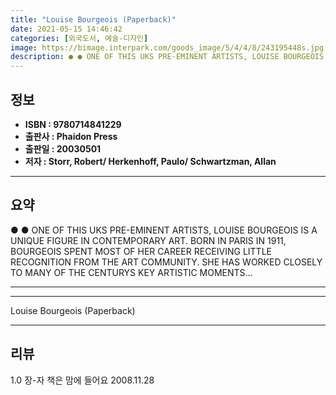 ```yaml
---
title: "Louise Bourgeois (Paperback)"
date: 2021-05-15 14:46:42
categories: [외국도서, 예술-디자인]
image: https://bimage.interpark.com/goods_image/5/4/4/8/243195448s.jpg
description: ● ● ONE OF THIS UKS PRE-EMINENT ARTISTS, LOUISE BOURGEOIS IS A UNIQUE FIGURE IN CONTEMPORARY ART. BORN IN PARIS IN 1911, BOURGEOIS SPENT MOST OF HER CAREER RE
---
```


## **정보**

- **ISBN : 9780714841229**
- **출판사 : Phaidon Press**
- **출판일 : 20030501**
- **저자 : Storr, Robert/ Herkenhoff, Paulo/ Schwartzman, Allan**

------



## **요약**

●  ●  ONE OF THIS UKS PRE-EMINENT ARTISTS, LOUISE BOURGEOIS IS A UNIQUE FIGURE IN CONTEMPORARY ART. BORN IN PARIS IN 1911, BOURGEOIS SPENT MOST OF HER CAREER RECEIVING LITTLE RECOGNITION FROM THE ART COMMUNITY. SHE HAS WORKED CLOSELY TO MANY OF THE CENTURYS KEY ARTISTIC MOMENTS... 

------



------


Louise Bourgeois (Paperback) 

------


## **리뷰** 

1.0 장-자 책은 맘에 들어요 2008.11.28 <br/>